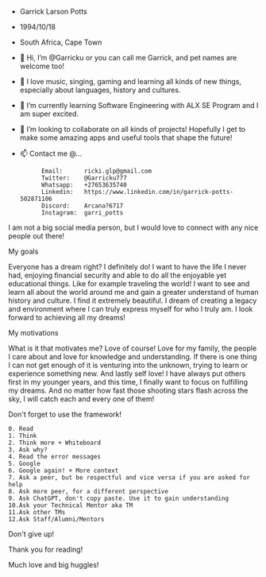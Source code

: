 - Garrick Larson Potts
- 1994/10/18
- South Africa, Cape Town

- 👋 Hi, I’m @Garricku or you can call me Garrick, and pet names are welcome too!
- 👀 I love music, singing, gaming and learning all kinds of new things, especially about languages, history and cultures.
- 🌱 I’m currently learning Software Engineering with ALX SE Program and I am super excited.
- 💞️ I’m looking to collaborate on all kinds of projects! Hopefully I get to make some amazing apps and useful tools that shape the future!
- 📫 Contact me @...

            Email:      ricki.glp@gmail.com
            Twitter:    @Garricku777
            Whatsapp:   +27653635740
            Linkedin:   https://www.linkedin.com/in/garrick-potts-502871106
            Discord:    Arcana?6717
            Instagram:  garri_potts

I am not a big social media person, but I would love to connect with any nice people out there!

My goals

Everyone has a dream right? I definitely do! I want to have the life I never had, enjoying financial security and able to do all the enjoyable yet
educational things. Like for example traveling the world!
I want to see and learn all about the world around me and gain a greater understand of human history and culture. I find it extremely beautiful. 
I dream of creating a legacy and environment where I can truly express myself for who I truly am. I look forward to achieving all my dreams!

My motivations

What is it that motivates me? Love of course!
Love for my family, the people I care about and love for knowledge and understanding.
If there is one thing I can not get enough of it is venturing into the unknown, trying to learn or experience something new.
And lastly self love! I have always put others first in my younger years, and this time, I finally want to focus on fulfilling my dreams.
And no matter how fast those shooting stars flash across the sky, I will catch each and every one of them!

Don't forget to use the framework!

    0. Read
    1. Think
    2. Think more + Whiteboard
    3. Ask why?
    4. Read the error messages
    5. Google
    6. Google again! + More context
    7. Ask a peer, but be respectful and vice versa if you are asked for help
    8. Ask more peer, for a different perspective
    9. Ask ChatGPT, don't copy paste. Use it to gain understanding
    10.Ask your Technical Mentor aka TM
    11.Ask other TMs
    12.Ask Staff/Alumni/Mentors

Don't give up!

Thank you for reading!

Much love and big huggles!
<!---
Garricku/Garricku is a ✨ special ✨ repository because its `README.md` (this file) appears on your GitHub profile.
You can click the Preview link to take a look at your changes.
--->
